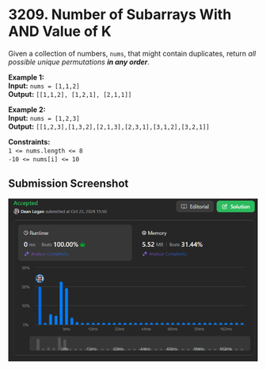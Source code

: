 # 3209. Number of Subarrays With AND Value of K

Given a collection of numbers, `nums`, that might contain duplicates, return *all possible unique permutations **in any order***.

**Example 1:**  
    **Input:** `nums = [1,1,2]`  
    **Output:** `[[1,1,2], [1,2,1], [2,1,1]]`  

**Example 2:**  
    **Input:** `nums = [1,2,3]`  
    **Output:** `[[1,2,3],[1,3,2],[2,1,3],[2,3,1],[3,1,2],[3,2,1]]`    

**Constraints:**  
    `1 <= nums.length <= 8`  
    `-10 <= nums[i] <= 10`  

## Submission Screenshot  

![Image](./permutations-II.png)